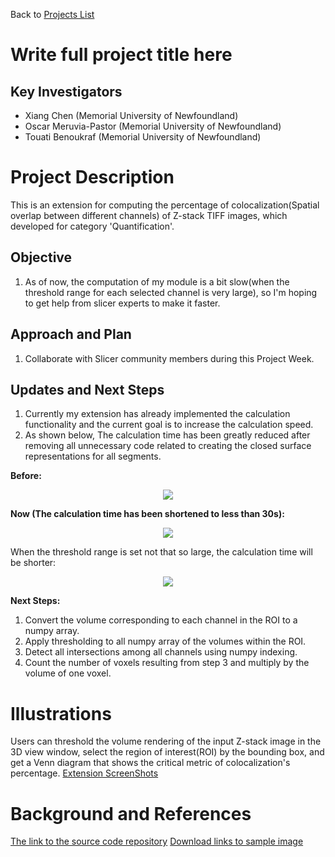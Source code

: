 Back to [Projects List](../../README.md#ProjectsList)

# Write full project title here

## Key Investigators

- Xiang Chen (Memorial University of Newfoundland)
- Oscar Meruvia-Pastor (Memorial University of Newfoundland)
- Touati Benoukraf (Memorial University of Newfoundland)

# Project Description

This is an extension for computing the percentage of colocalization(Spatial overlap between different channels) of Z-stack TIFF images, which developed for category 'Quantification'.

## Objective

<!-- Describe here WHAT you would like to achieve (what you will have as end result). -->

1. As of now, the computation of my module is a bit slow(when the threshold range for each selected channel is very large), so I'm hoping to get help from slicer experts to make it faster.

## Approach and Plan

1. Collaborate with Slicer community members during this Project Week.

## Updates and Next Steps

<!-- Update this section as you make progress, describing of what you have ACTUALLY DONE. If there are specific steps that you could not complete then you can describe them here, too. -->

1. Currently my extension has already implemented the calculation functionality and the current goal is to increase the calculation speed.
2. As shown below, The calculation time has been greatly reduced after removing all unnecessary code related to creating the closed surface representations for all segments.

**Before:**
<div align=center><img src="https://user-images.githubusercontent.com/27936765/176801278-a7f6814e-4a82-4ca1-b44e-9f9348692145.png"/></div>

**Now (The calculation time has been shortened to less than 30s):**
<div align=center><img src="https://user-images.githubusercontent.com/27936765/176802296-cc2bda9e-9c7e-42c2-beba-e98e95a5d835.png"/></div>

When the threshold range is set not that so large, the calculation time will be shorter:
<div align=center><img src="https://user-images.githubusercontent.com/27936765/176802305-dbd17585-b8e0-4f13-a71b-f4193e1d6d11.png"/></div>

**Next Steps:**
1. Convert the volume corresponding to each channel in the ROI to a numpy array.
2. Apply thresholding to all numpy array of the volumes within the ROI.
3. Detect all intersections among all channels using numpy indexing.
4. Count the number of voxels resulting from step 3 and multiply by the volume of one voxel.

# Illustrations

Users can threshold the volume rendering of the input Z-stack image in the 3D view window, select the region of interest(ROI) by the bounding box, and get a Venn diagram that shows the critical metric of colocalization's percentage.
[Extension ScreenShots](https://github.com/ChenXiang96/SlicerColoc-Z-Stats/blob/main/Images/Screenshots.png)


# Background and References
[The link to the source code repository](https://github.com/ChenXiang96/SlicerColoc-Z-Stats)
[Download links to sample image](https://drive.google.com/file/d/1IYlggsikgtQR7jXE83sSS2ZtMCuswsA0/view)